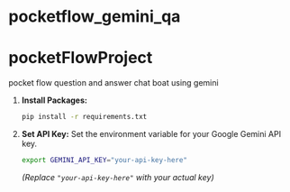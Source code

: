 # pocketflow_gemini_qa
# pocketFlowProject
pocket flow question and answer chat boat using gemini
1. **Install Packages:**
   ```bash
   pip install -r requirements.txt
   ```
2. **Set API Key:**
   Set the environment variable for your Google Gemini API key.
   ```bash
   export GEMINI_API_KEY="your-api-key-here"
   ```
   *(Replace `"your-api-key-here"` with your actual key)*
